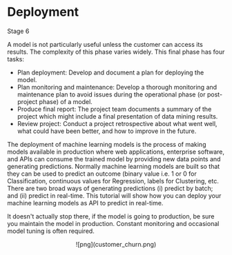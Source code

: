 # Deployment

Stage 6

A model is not particularly useful unless the customer can access its results.
The complexity of this phase varies widely. This final phase has four tasks:

* Plan deployment: Develop and document a plan for deploying the model.
* Plan monitoring and maintenance: Develop a thorough monitoring and
  maintenance plan to avoid issues during the operational phase (or
  post-project phase) of a model.
* Produce final report: The project team documents a summary of the project
  which might include a final presentation of data mining results.
* Review project: Conduct a project retrospective about what went well, what
  could have been better, and how to improve in the future.


The deployment of machine learning models is the process of making models
available in production where web applications, enterprise software, and APIs
can consume the trained model by providing new data points and generating
predictions. Normally machine learning models are built so that they can be
used to predict an outcome (binary value i.e. 1 or 0 for Classification,
continuous values for Regression, labels for Clustering, etc. There are two
broad ways of generating predictions (i) predict by batch; and (ii) predict
in real-time. This tutorial will show how you can deploy your machine learning
models as API to predict in real-time.

It doesn't actually stop there,  if the model is going to production, be
sure you maintain the model in production. Constant monitoring and occasional
model tuning is often required.

<center>
![png](customer_churn.png)
</center>
